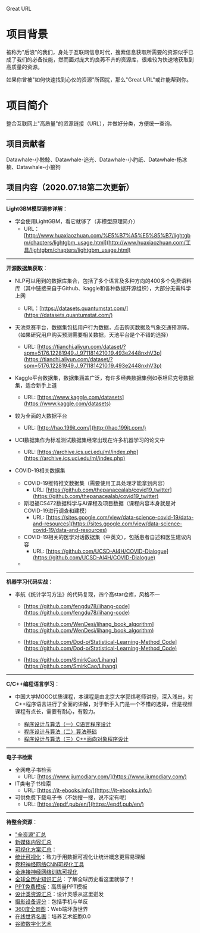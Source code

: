 Great URL

# 项目背景

被称为"后浪"的我们，身处于互联网信息时代，搜索信息获取所需要的资源似乎已成了我们的必备技能，然而面对庞大的良莠不齐的资源库，很难较为快速地获取到高质量的资源。

如果你曾被"如何快速找到心仪的资源"所困扰，那么"Great URL"或许能帮到你。

# 项目简介

整合互联网上"高质量"的资源链接（URL），并做好分类，方便统一查询。

## 项目贡献者

Datawhale-小鲸鲸、Datawhale-追光、Datawhale-小豹纸、Datawhale-杨冰楠、Datawhale-小狼狗

## 项目内容（2020.07.18第二次更新）

------

**LightGBM模型调参详解**：

- 学会使用LightGBM，看它就够了（非模型原理简介）
  - URL：[http://www.huaxiaozhuan.com/%E5%B7%A5%E5%85%B7/lightgbm/chapters/lightgbm_usage.html](http://www.huaxiaozhuan.com/工具/lightgbm/chapters/lightgbm_usage.html)

------

**开源数据集获取**：

- NLP可以用到的数据库集合，包括了多个语言及多种方向的400多个免费语料库（其中链接来自于Github、kaggle和各种数据开源组织），大部分无需科学上网
  - URL：[https://datasets.quantumstat.com/](https://datasets.quantumstat.com/)
- 天池竞赛平台，数据集包括用户行为数据，点击购买数据及气象交通预测等。（如果研究用户购买预测需要相关数据，天池平台是个不错的选择）
  - URL: [https://tianchi.aliyun.com/dataset/?spm=5176.12281949.J_9711814210.19.493e2448nxhV3p](https://tianchi.aliyun.com/dataset/?spm=5176.12281949.J_9711814210.19.493e2448nxhV3p)
- Kaggle平台数据集，数据集涵盖广泛，有许多经典数据集例如泰坦尼克号数据集，适合新手上道
  - URL: [https://www.kaggle.com/datasets](https://www.kaggle.com/datasets)
- 较为全面的大数据平台
  - URL: [http://hao.199it.com/](http://hao.199it.com/)
- UCI数据集作为标准测试数据集经常出现在许多机器学习的论文中
  
  - URL: [https://archive.ics.uci.edu/ml/index.php](https://archive.ics.uci.edu/ml/index.php)
- COVID-19相关数据集
  - COVID-19推特推文数据集（需要使用工具处理才能拿到内容）
    - URL: [https://github.com/thepanacealab/covid19_twitter](https://github.com/thepanacealab/covid19_twitter)
  - 斯坦福CS472数据科学与Ai课程及项目数据（课程内容本身就是对COVID-19进行调查和建模）
    - URL: [https://sites.google.com/view/data-science-covid-19/data-and-resources](https://sites.google.com/view/data-science-covid-19/data-and-resources)
  - COVID-19相关的医学对话数据集（中英文），包括患者自述和医生建议内容
    - URL: [https://github.com/UCSD-AI4H/COVID-Dialogue](https://github.com/UCSD-AI4H/COVID-Dialogue)
  - 

------

**机器学习代码实战**：

- 李航《统计学习方法》的代码复现，四个高star仓库，风格不一

  - [https://github.com/fengdu78/lihang-code](https://github.com/fengdu78/lihang-code)
  - [https://github.com/WenDesi/lihang_book_algorithm](https://github.com/WenDesi/lihang_book_algorithm)                
  
  - [https://github.com/Dod-o/Statistical-Learning-Method_Code](https://github.com/Dod-o/Statistical-Learning-Method_Code)
  
  - [https://github.com/SmirkCao/Lihang](https://github.com/SmirkCao/Lihang)

------

**C/C++编程语言学习**：

- 中国大学MOOC优质课程，本课程是由北京大学郭炜老师讲授，深入浅出，对C++程序语言进行了全面的讲解，对于新手入门是一个不错的选择，但是视频课程有点长，需要有耐心，有毅力。

  - [程序设计与算法（一）C语言程序设计](https://www.bilibili.com/video/BV1h54y197NU?from=search&seid=3818865315939946473)
  - [程序设计与算法（二）算法基础](https://www.bilibili.com/video/BV1Zb411q7iY)
  - [程序设计与算法（三）C++面向对象程序设计](https://www.bilibili.com/video/BV1ob411q7vb)

------

**电子书检索**

- 全网电子书检索
  - URL: [https://www.jiumodiary.com/](https://www.jiumodiary.com/)
- IT类电子书检索
  - URL: [https://it-ebooks.info/](https://it-ebooks.info/)
- 可供免费下载电子书（不妨搜一搜，说不定有呢）
  - URL: [https://epdf.pub/en/](https://epdf.pub/en/)

----

**待整合资源**：

- ["全资源"汇总](http://ilxdh.com/)
- [新媒体内容汇总](https://www.kaolamedia.com/)
- [可视化方案汇总](https://www.visualcapitalist.com/)：
- [统计可视化](https://seeing-theory.brown.edu/cn.html#firstPage)：致力于用数据可视化让统计概念更容易理解
- [卷积神经网络CNN可视化工具](https://poloclub.github.io/cnn-explainer/)
- [全连接神经网络训练可视化](https://playground.tensorflow.org/)
- [全球全历史知识汇总](https://www.allhistory.com/)：了解全球历史看这里就够了！
- [PPT免费模板](https://slidesgo.com/)：高质量PPT模板
- [设计类资源汇总](https://vis.baidu.com/chartusage/overview/)：设计灵感从这里迸发
- [摄影设备评分](https://www.dxomark.com/)：包括手机与单反
- [360度全景图](http://airpano.org.cn/)：Web端环游世界
- [在线世界名画](https://gallerix.asia/)：培养艺术细胞0.0
- [谷歌数字化艺术](https://artsandculture.google.com/category/artist)

